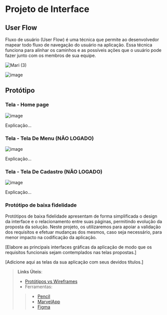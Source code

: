 
# Projeto de Interface

## User Flow

Fluxo de usuário (User Flow) é uma técnica que permite ao desenvolvedor mapear todo fluxo de navegação do usuário na aplicação. Essa técnica funciona para alinhar os caminhos e as possíveis ações que o usuário pode fazer junto com os membros de sua equipe.

![Mari (3)](https://github.com/user-attachments/assets/056a1134-b1cb-4085-b0ac-099b89e81e20)


![image](https://github.com/user-attachments/assets/22e36ab7-3165-412e-9454-54a177f420e6)






## Protótipo

<h3><b>Tela - Home page</b></h3>
<p> </p>

![image](https://github.com/user-attachments/assets/fbf74b3a-ce97-472d-b5c5-3b9101a3439b)

Explicação...

<h3><b>Tela - Tela De Menu (NÃO LOGADO)</b></h3>

![image](https://github.com/user-attachments/assets/a65cb7c5-6b4e-4e19-8250-4f62927bc057)

Explicação...

<h3><b>Tela - Tela De Cadastro (NÃO LOGADO)</b></h3>

![image](https://github.com/user-attachments/assets/3f16a036-8545-40d3-a7b9-a16f9a6e928c)

Explicação...



  

### Protótipo de baixa fidelidade

Protótipos de baixa fidelidade apresentam de forma simplificada o design da interface e o relacionamento entre suas páginas, permitindo evolução da proposta da solução. Neste projeto, os utilizaremos para apoiar a validação dos requisitos e efetuar mudanças dos mesmos, caso seja necessário, para menor impacto na codificação da aplicação.

[Elabore as principais interfaces gráficas da aplicação de modo que os requisitos funcionais sejam contemplados nas telas propostas.]

[Adicione aqui as telas da sua aplicação com seus devidos títulos.] 
 
> **Links Úteis**:
> - [Protótipos vs Wireframes](https://www.nngroup.com/videos/prototypes-vs-wireframes-ux-projects/)
>- Ferramentas:
>> - [Pencil](https://pencil.evolus.vn/)
>> - [MarvelApp](https://marvelapp.com/)
>> - [Figma](https://www.figma.com/)



